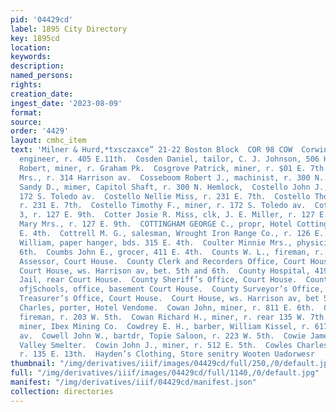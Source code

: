 ```yaml
---
pid: '04429cd'
label: 1895 City Directory
key: 1895cd
location: 
keywords: 
description: 
named_persons: 
rights: 
creation_date: 
ingest_date: '2023-08-09'
format: 
source: 
order: '4429'
layout: cmhc_item
text: 'Milner & Hurd,*txsczaxce” 21-22 Boston Block  COR 98 COW  Corwin Herbert D.,
  engineer, r. 405 E.11th.  Cosden Daniel, tailor, C. J. Johnson, 506 Harrison av.  Cose
  Robert, miner, r. Graham Pk.  Cosgrove Patrick, miner, r. $01 E. 7th.  Coss Maggie
  Mrs., r. 314 Harrison av.  Cosseboom Robert J., machinist, r. 300 N. Hemlock.  Cosseboom
  Sandy D., mimer, Capitol Shaft, r. 300 N. Hemlock,  Costello John J., miner, r.
  172 S. Toledo av.  Costello Nellie Miss, r. 231 E. 7th.  Costello Thomas, miner,
  r. 231 E. 7th.  Costello Timothy F., miner, r. 172 S. Toledo av.  Cotter Edward
  3, r. 127 E. 9th.  Cotter Josie R. Miss, clk, J. E. Miller, r. 127 E.‘9th.  Cotter
  Mary Mrs., r. 127 E. 9th.  COTTINGHAM GEORGE C., propr, Hotel Cottingham, 123-12
  E. 4th.  Cottrell M. G., salesman, Wrought Iron Range Co., r. 126 E. "th.  Coughlin
  William, paper hanger, bds. 315 E. 4th.  Coulter Minnie Mrs., physician, 306 W.
  6th.  Coumbs John E., grocer, 411 E. 4th.  Counts W. L., fireman, r. 112 W. 2d.  County
  Assessor, Court House.  County Clerk and Recorders Office, Court House.  County
  Court House, ws. Harrison av, bet. 5th and 6th.  County Hospital, 419 W. Eln.  County
  Jail, rear Court House.  County Sheriff’s Office, Court House.  County Superintendent
  ofjSchools, office, basement Court House.  County Surveyor’s Office, Court House.  County
  Treasurer’s Office, Court House.  Court House, ws. Harrison av, bet 5th and 6th.  Courtain
  Charles, porter, Hotel Vendome.  Cowan John, miner, r. 811 E. 6th.  Cowan John N.,
  fireman, r. 203 W. 5th.  Cowan Richard H., miner, r. rear 135 W. 7th.  Cowden Frank,
  miner, Ibex Mining Co.  Cowdrey E. H., barber, William Kissel, r. 617 N. Leiter
  av.  Cowell John W., bartdr, Topie Saloon, r. 223 W. 5th.  Cowie James, sideman,-Arkansas
  Valley Smelter.  Cowin John J., miner, r. 512 E. 5th.  Cowles Charles, painter,
  r. 135 E. 13th.  Hayden’s Clothing, Store senitry Wooten Uadorwesr    '
thumbnail: "/img/derivatives/iiif/images/04429cd/full/250,/0/default.jpg"
full: "/img/derivatives/iiif/images/04429cd/full/1140,/0/default.jpg"
manifest: "/img/derivatives/iiif/04429cd/manifest.json"
collection: directories
---
```

